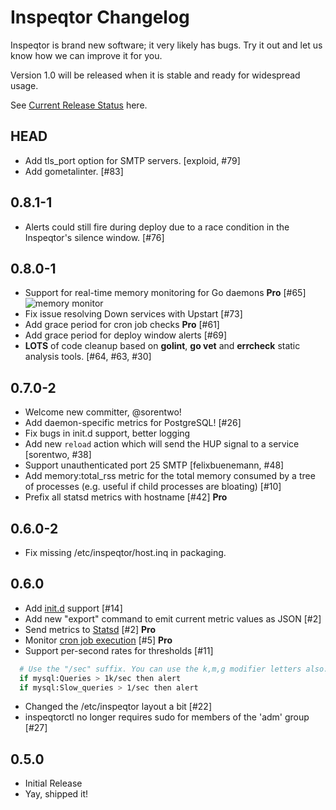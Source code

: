 # Inspeqtor Changelog

Inspeqtor is brand new software; it very likely has bugs.
Try it out and let us know how we can improve it for you.

Version 1.0 will be released when it is stable and ready for widespread usage.

See [Current Release Status](https://github.com/mperham/inspeqtor/milestones) here.

## HEAD

- Add tls_port option for SMTP servers. [exploid, #79]
- Add gometalinter. [#83]

## 0.8.1-1

- Alerts could still fire during deploy due to a race condition in the
  Inspeqtor's silence window. [#76]

## 0.8.0-1

- Support for real-time memory monitoring for Go daemons **Pro** [#65]
  ![memory monitor](https://cloud.githubusercontent.com/assets/2911/5670572/fde0b112-9735-11e4-8161-6df283d090bc.png)
- Fix issue resolving Down services with Upstart [#73]
- Add grace period for cron job checks **Pro** [#61]
- Add grace period for deploy window alerts [#69]
- **LOTS** of code cleanup based on **golint**, **go vet** and
  **errcheck** static analysis tools. [#64, #63, #30]

## 0.7.0-2

- Welcome new committer, @sorentwo!
- Add daemon-specific metrics for PostgreSQL! [#26]
- Fix bugs in init.d support, better logging
- Add new `reload` action which will send the HUP signal to a service [sorentwo, #38]
- Support unauthenticated port 25 SMTP [felixbuenemann, #48]
- Add memory:total\_rss metric for the total memory consumed by a tree of
  processes (e.g. useful if child processes are bloating) [#10]
- Prefix all statsd metrics with hostname [#42] **Pro**


## 0.6.0-2

- Fix missing /etc/inspeqtor/host.inq in packaging.


## 0.6.0

- Add [init.d](https://github.com/mperham/inspeqtor/wiki/Initd) support [#14]
- Add new "export" command to emit current metric values as JSON [#2]
- Send metrics to [Statsd](https://github.com/mperham/inspeqtor/wiki/Pro-Statsd) [#2] **Pro**
- Monitor [cron job execution](https://github.com/mperham/inspeqtor/wiki/Pro-Recurring-Jobs) [#5] **Pro**
- Support per-second rates for thresholds [#11]
```bash
  # Use the "/sec" suffix. You can use the k,m,g modifier letters also.
  if mysql:Queries > 1k/sec then alert
  if mysql:Slow_queries > 1/sec then alert
```
- Changed the /etc/inspeqtor layout a bit [#22]
- inspeqtorctl no longer requires sudo for members of the 'adm' group [#27]


## 0.5.0

- Initial Release
- Yay, shipped it!

